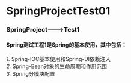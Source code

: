 # SpringProjectTest01
### SpringProject--->Test1  
#### Spring测试工程1是Spring的基本使用，其中包括：  
*1.* Spring-IOC基本使用和Spring-DI依赖注入  
*2.* Spring-Bean对象的生命周期和作用范围  
*3.* Spring分模块配置
